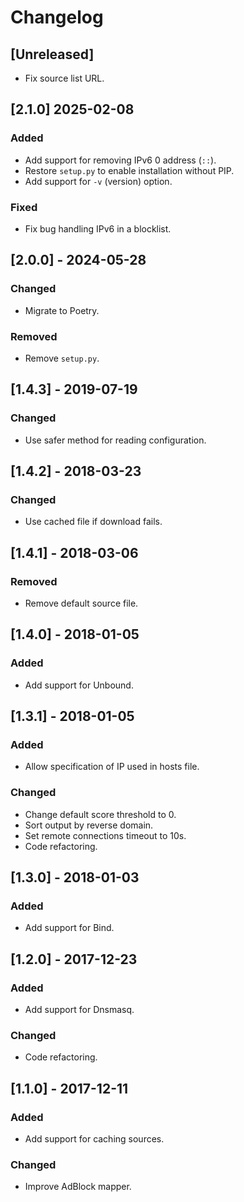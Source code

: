 # Changelog

## [Unreleased]
- Fix source list URL.

## [2.1.0] 2025-02-08
### Added
- Add support for removing IPv6 0 address (`::`).
- Restore `setup.py` to enable installation without PIP.
- Add support for `-v` (version) option.

### Fixed
- Fix bug handling IPv6 in a blocklist.

## [2.0.0] - 2024-05-28
### Changed
- Migrate to Poetry.

### Removed
- Remove `setup.py`.

## [1.4.3] - 2019-07-19
### Changed
- Use safer method for reading configuration.


## [1.4.2] - 2018-03-23
### Changed
- Use cached file if download fails.


## [1.4.1] - 2018-03-06
### Removed
- Remove default source file.


## [1.4.0] - 2018-01-05
### Added
- Add support for Unbound.


## [1.3.1] - 2018-01-05
### Added
- Allow specification of IP used in hosts file.

### Changed
- Change default score threshold to 0.
- Sort output by reverse domain.
- Set remote connections timeout to 10s.
- Code refactoring.


## [1.3.0] - 2018-01-03
### Added
- Add support for Bind.


## [1.2.0] - 2017-12-23
### Added
- Add support for Dnsmasq.

### Changed
- Code refactoring.


## [1.1.0] - 2017-12-11
### Added
- Add support for caching sources.

### Changed
- Improve AdBlock mapper.
